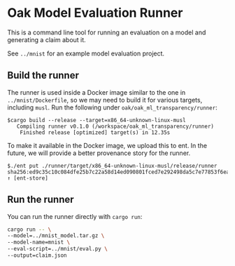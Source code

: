 # Oak Model Evaluation Runner

This is a command line tool for running an evaluation on a model and generating
a claim about it.

See `../mnist` for an example model evaluation project.

## Build the runner

The runner is used inside a Docker image similar to the one in
`../mnist/Dockerfile`, so we may need to build it for various targets, including
`musl`. Run the following under `oak/oak_ml_transparency/runner`:

```console
$cargo build --release --target=x86_64-unknown-linux-musl
   Compiling runner v0.1.0 (/workspace/oak_ml_transparency/runner)
    Finished release [optimized] target(s) in 12.35s
```

To make it available in the Docker image, we upload this to ent. In the future,
we will provide a better provenance story for the runner.

```console
$./ent put ./runner/target/x86_64-unknown-linux-musl/release/runner
sha256:ed9c35c10c084dfe25b7c22a58d14ed090801fced7e292498da5c7e77853f6ea ↑ [ent-store]
```

## Run the runner

You can run the runner directly with `cargo run`:

```bash
cargo run -- \
--model=../mnist_model.tar.gz \
--model-name=mnist \
--eval-script=../mnist/eval.py \
--output=claim.json
```
